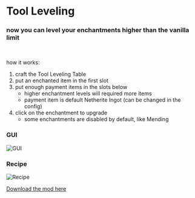 # Tool Leveling

### now you can level your enchantments higher than the vanilla limit<br/>
<br/>

how it works:
1. craft the Tool Leveling Table
2. put an enchanted item in the first slot
3. put enough payment items in the slots below
    - higher enchantment levels will required more items
    - payment item is default Netherite Ingot (can be changed in the config)
4. click on the enchantment to upgrade
    - some enchantments are disabled by default, like Mending

### GUI
![GUI](https://i.ibb.co/8P27vMD/GUI-NEW-2.png "Tool Leveling GUI")


### Recipe
![Recipe](https://i.ibb.co/fQxtBV2/Recipe-new.png "Recipe")

[Download the mod here](https://www.curseforge.com/minecraft/mc-mods/tool-leveling-plus)
